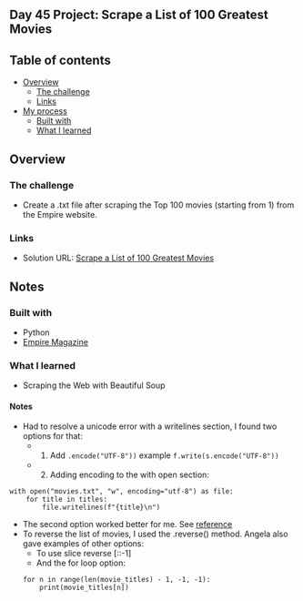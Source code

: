 ## Day 45 Project: Scrape a List of 100 Greatest Movies

## Table of contents

- [Overview](#overview)
  - [The challenge](#the-challenge)
  - [Links](#links)
- [My process](#my-process)
  - [Built with](#built-with)
  - [What I learned](#what-i-learned)

## Overview

### The challenge

- Create a .txt file after scraping the Top 100 movies (starting from 1) from the Empire website.

### Links

- Solution URL: [Scrape a List of 100 Greatest Movies](https://github.com/Mikerniker/100_Days_of_Python/tree/main/Day45)

## Notes


### Built with

- Python
- [Empire Magazine](https://web.archive.org/web/20200518073855/https://www.empireonline.com/movies/features/best-movies-2/)


### What I learned
- Scraping the Web with Beautiful Soup

#### Notes
- Had to resolve a unicode error with a writelines section, I found two options for that:
  - 1. Add ```.encode("UTF-8"))``` example ```f.write(s.encode("UTF-8"))```
  - 2. Adding encoding to the with open section:
```
with open("movies.txt", "w", encoding="utf-8") as file:
    for title in titles:
        file.writelines(f"{title}\n")
```
- The second option worked better for me. See [reference](https://stackoverflow.com/questions/5483423/how-to-write-unicode-strings-into-a-file)
- To reverse the list of movies, I used the .reverse() method. Angela also gave examples of other options:
  - To use slice reverse [::-1]
  - And the for loop option:
  ```
  for n in range(len(movie_titles) - 1, -1, -1):
      print(movie_titles[n])
  ```  